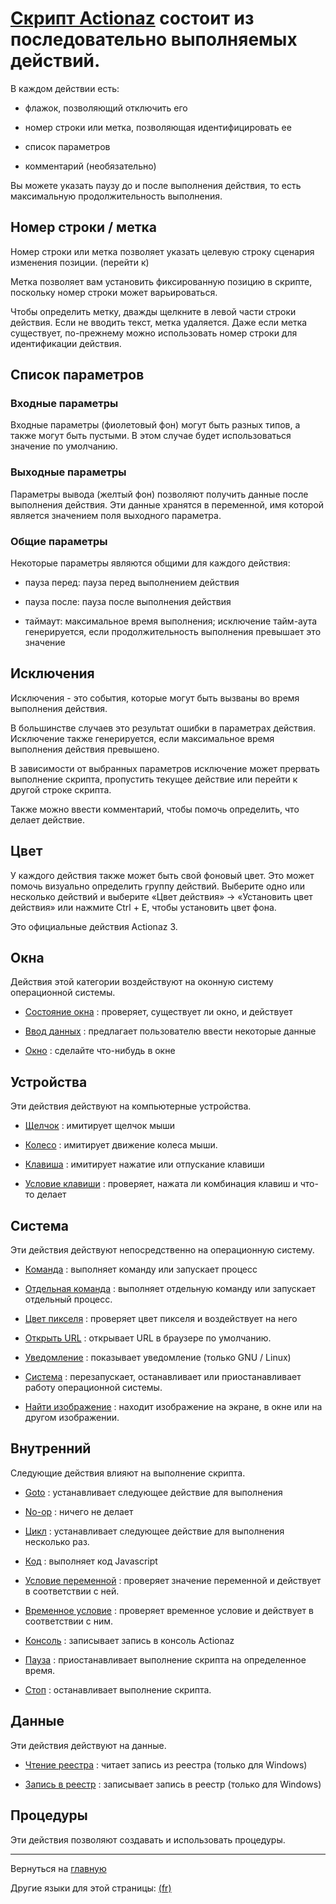 # [Скрипт Actionaz](https://wiki.actiona.tools/doku.php?id=en:start) состоит из последовательно выполняемых действий.

В каждом действии есть:

- флажок, позволяющий отключить его
    
- номер строки или метка, позволяющая идентифицировать ее
    
- список параметров
    
- комментарий (необязательно)
    

Вы можете указать паузу до и после выполнения действия, то есть максимальную продолжительность выполнения.

## Номер строки / метка

Номер строки или метка позволяет указать целевую строку сценария изменения позиции. (перейти к)

Метка позволяет вам установить фиксированную позицию в скрипте, поскольку номер строки может варьироваться.

Чтобы определить метку, дважды щелкните в левой части строки действия. Если не вводить текст, метка удаляется. Даже если метка существует, по-прежнему можно использовать номер строки для идентификации действия.

## Список параметров

### Входные параметры

Входные параметры (фиолетовый фон) могут быть разных типов, а также могут быть пустыми. В этом случае будет использоваться значение по умолчанию.

### Выходные параметры

Параметры вывода (желтый фон) позволяют получить данные после выполнения действия. Эти данные хранятся в переменной, имя которой является значением поля выходного параметра.

### Общие параметры

Некоторые параметры являются общими для каждого действия:

- пауза перед: пауза перед выполнением действия
    
- пауза после: пауза после выполнения действия
    
- таймаут: максимальное время выполнения; исключение тайм-аута генерируется, если продолжительность выполнения превышает это значение
    

## Исключения

Исключения \- это события, которые могут быть вызваны во время выполнения действия.

В большинстве случаев это результат ошибки в параметрах действия. Исключение также генерируется, если максимальное время выполнения действия превышено.

В зависимости от выбранных параметров исключение может прервать выполнение скрипта, пропустить текущее действие или перейти к другой строке скрипта.

Также можно ввести комментарий, чтобы помочь определить, что делает действие.

## Цвет

У каждого действия также может быть свой фоновый цвет. Это может помочь визуально определить группу действий. Выберите одно или несколько действий и выберите «Цвет действия» → «Установить цвет действия» или нажмите Ctrl + E, чтобы установить цвет фона.

Это официальные действия Actionaz 3.

## Окна

Действия этой категории воздействуют на оконную систему операционной системы.

- [Состояние окна](https://wiki.actiona.tools/doku.php?id=en:actions:actionwindowcondition "ru: действия: действиеwindowcondition") : проверяет, существует ли окно, и действует
    
- [Ввод данных](https://wiki.actiona.tools/doku.php?id=en:actions:actiondatainput "ru: действия: actiondatainput") : предлагает пользователю ввести некоторые данные
    
- [Окно](https://wiki.actiona.tools/doku.php?id=en:actions:actionwindow "ru: действия: окно действий") : сделайте что-нибудь в окне
    

## Устройства

Эти действия действуют на компьютерные устройства.

- [Щелчок](https://wiki.actiona.tools/doku.php?id=en:actions:actionclick "ru: actions: actionclick") : имитирует щелчок мыши
    
- [Колесо](https://wiki.actiona.tools/doku.php?id=en:actions:actionwheel "ru: действия: колесо действий") : имитирует движение колеса мыши.
    
- [Клавиша](https://wiki.actiona.tools/doku.php?id=en:actions:actionkey "ru: действия: ключ действия") : имитирует нажатие или отпускание клавиши
    
- [Условие клавиши](https://wiki.actiona.tools/doku.php?id=en:actions:actionkeyboardkeycondition "ru: действия: действиеkeyboardkeycondition") : проверяет, нажата ли комбинация клавиш и что-то делает
    

## Система

Эти действия действуют непосредственно на операционную систему.

- [Команда](https://wiki.actiona.tools/doku.php?id=en:actions:actioncommand "ru: действия: действиекоманда") : выполняет команду или запускает процесс
    
- [Отдельная команда](https://wiki.actiona.tools/doku.php?id=en:actions:actiondetachedcommand "ru: действия: actiondetachedcommand") : выполняет отдельную команду или запускает отдельный процесс.
    
- [Цвет пикселя](https://wiki.actiona.tools/doku.php?id=en:actions:actionpixelcolor "ru: действия: действиеpixelcolor") : проверяет цвет пикселя и воздействует на него
    
- [Открыть URL](https://wiki.actiona.tools/doku.php?id=en:actions:actionopenurl "ru: действия: actionopenurl") : открывает URL в браузере по умолчанию.
    
- [Уведомление](https://wiki.actiona.tools/doku.php?id=en:actions:actionnotify "ru: действия: actionnotify") : показывает уведомление (только GNU / Linux)
    
- [Система](https://wiki.actiona.tools/doku.php?id=en:actions:actionsystem "ru: действия: система действий") : перезапускает, останавливает или приостанавливает работу операционной системы.
    
- [Найти изображение](https://wiki.actiona.tools/doku.php?id=en:actions:actionfindimage "ru: действия: действиеfindimage") : находит изображение на экране, в окне или на другом изображении.
    

## Внутренний

Следующие действия влияют на выполнение скрипта.

- [Goto](https://wiki.actiona.tools/doku.php?id=en:actions:actiongoto "ru: действия: действие") : устанавливает следующее действие для выполнения
    
- [No-op](https://wiki.actiona.tools/doku.php?id=en:actions:actionnoop "ru: действия: actionnoop") : ничего не делает
    
- [Цикл](https://wiki.actiona.tools/doku.php?id=en:actions:actionloop "ru: actions: actionloop") : устанавливает следующее действие для выполнения несколько раз.
    
- [Код](https://wiki.actiona.tools/doku.php?id=en:actions:actioncode "ru: действия: код действия") : выполняет код Javascript
    
- [Условие переменной](https://wiki.actiona.tools/doku.php?id=en:actions:actionvariablecondition "ru: действия: действиепеременнаяусловие") : проверяет значение переменной и действует в соответствии с ней.
    
- [Временное условие](https://wiki.actiona.tools/doku.php?id=en:actions:actiontimecondition "ru: действия: действиевремяусловие") : проверяет временное условие и действует в соответствии с ним.
    
- [Консоль](https://wiki.actiona.tools/doku.php?id=en:actions:actionconsole "ru: действия: actionconsole") : записывает запись в консоль Actionaz
    
- [Пауза](https://wiki.actiona.tools/doku.php?id=en:actions:actionpause "ru: действия: действиеpause") : приостанавливает выполнение скрипта на определенное время.
    
- [Стоп](https://wiki.actiona.tools/doku.php?id=en:actions:actionstop "ru: действия: actionstop") : останавливает выполнение скрипта.
    

## Данные

Эти действия действуют на данные.

- [Чтение реестра](https://wiki.actiona.tools/doku.php?id=en:actions:actionreadregistry "ru: действия: действиеreadregistry") : читает запись из реестра (только для Windows)
    
- [Запись в реестр](https://wiki.actiona.tools/doku.php?id=en:actions:actionwriteregistry "ru: действия: действиеwriteregistry") : записывает запись в реестр (только для Windows)
    

## Процедуры

Эти действия позволяют создавать и использовать процедуры.

* * *

Вернуться на [главную](https://wiki.actiona.tools/doku.php?id=en:start "ru: начало")

Другие языки для этой страницы: [(fr)](https://wiki.actiona.tools/doku.php?id=fr:actions "fr: действия")